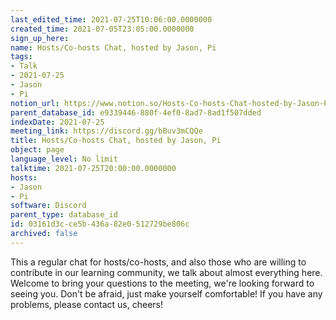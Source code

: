 ```yaml
---
last_edited_time: 2021-07-25T10:06:00.0000000
created_time: 2021-07-05T23:05:00.0000000
sign_up_here: 
name: Hosts/Co-hosts Chat, hosted by Jason, Pi
tags:
- Talk
- 2021-07-25
- Jason
- Pi
notion_url: https://www.notion.so/Hosts-Co-hosts-Chat-hosted-by-Jason-Pi-03161d3cce5b436a82e0512729be806c
parent_database_id: e9339446-880f-4ef0-8ad7-8ad1f507dded
indexDate: 2021-07-25
meeting_link: https://discord.gg/bBuv3mCQQe
title: Hosts/Co-hosts Chat, hosted by Jason, Pi
object: page
language_level: No limit
talktime: 2021-07-25T20:00:00.0000000
hosts:
- Jason
- Pi
software: Discord
parent_type: database_id
id: 03161d3c-ce5b-436a-82e0-512729be806c
archived: false
---
```







This a regular chat for hosts/co-hosts, and also those who are willing to contribute in our learning community, we talk about almost everything here. Welcome to bring your questions to the meeting, we're looking forward to seeing you. Don't be afraid, just make yourself comfortable!
If you have any problems, please contact us, cheers!




